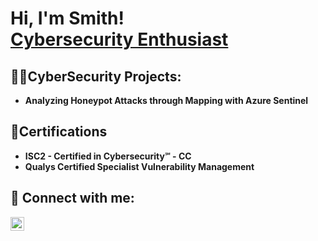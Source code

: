 <h1>Hi, I'm Smith! <br/> <a href="https://www.linkedin.com/in/smithp001/">Cybersecurity Enthusiast</a>
<h2>👨‍💻CyberSecurity Projects:</h2>

- <b>Analyzing Honeypot Attacks through Mapping with Azure Sentinel</b>
  
 <h2>📜Certifications</h2>
  
- <b>ISC2 - Certified in Cybersecurity℠ - CC</b>
- <b>Qualys Certified Specialist Vulnerability Management</b> 
  
 
<h2> 🤳 Connect with me:</h2>

[<img align="left" alt="JoshMadakor | LinkedIn" width="22px" src="https://cdn.jsdelivr.net/npm/simple-icons@v3/icons/linkedin.svg" />][linkedin]

[linkedin]: https://www.linkedin.com/in/smithp001/

<!--
 is a ✨ _special_ ✨ repository because its `README.md` (this file) appears on your GitHub profile.

Here are some ideas to get you started:

- 🔭 I’m currently working on ...
- 🌱 I’m currently learning ...
- 👯 I’m looking to collaborate on ...
- 🤔 I’m looking for help with ...
- 💬 Ask me about ...
- 📫 How to reach me: ...
- 😄 Pronouns: ...
- ⚡ Fun fact: ...
-->

